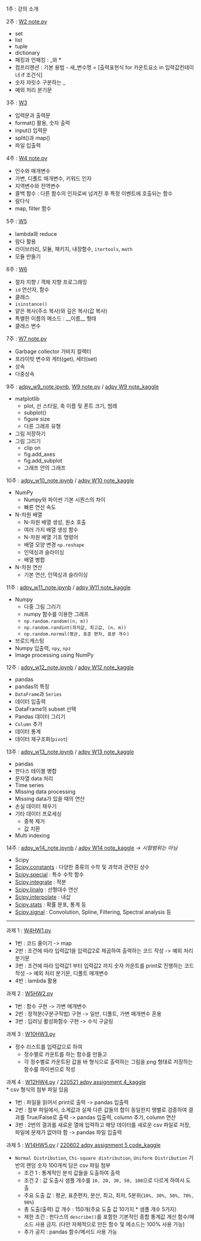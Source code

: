 1주 : 강의 소개   
   
   
2주 : [W2 note.py](https://github.com/dapin1490/2022_3-1_note/blob/main/advanced%20python/W2%20note.py)   
- set   
- list
- tuple
- dictionary
- 패킹과 언패킹 : \_와 *
- 컴프리헨션 : 기본 용법 - 새_변수명 = [출력표현식 for 카운트요소 in 입력값컨테이너 if 조건식]
- 숫자 자릿수 구분하는 \_
- 예외 처리 분기문
   
   
3주 : [W3](https://github.com/dapin1490/2022_3-1_note/blob/main/advanced%20python/W3)   
- 입력문과 출력문
- format() 활용, 숫자 출력
- input() 입력문
- split()과 map()
- 파일 입출력
   
   
4주 : [W4 note.py](https://github.com/dapin1490/2022_3-1_note/blob/main/advanced%20python/W4%20note.py)   
- 인수와 매개변수
- 가변, 디폴트 매개변수, 키워드 인자
- 지역변수와 전역변수
- 콜백 함수 : 다른 함수의 인자로써 넘겨진 후 특정 이벤트에 호출되는 함수
- 람다식
- map, filter 함수
   
   
5주 : [W5](https://github.com/dapin1490/2022_3-1_note/blob/main/advanced%20python/W5)   
- lambda와 reduce
- 람다 활용
- 라이브러리, 모듈, 패키지, 내장함수, `itertools`, `math`
- 모듈 만들기
   
   
6주 : [W6](https://github.com/dapin1490/2022_3-1_note/blob/main/advanced%20python/W6)   
- 절차 지향 / 객체 지향 프로그래밍
- `id` 연산자, 함수
- 클래스
- `isinstance()`
- 얕은 복사(주소 복사)와 깊은 복사(값 복사)
- 특별한 이름의 메소드 : \_\_이름\_\_ 형태
- 클래스 변수
   
   
7주 : [W7 note.py](https://github.com/dapin1490/2022_3-1_note/blob/main/advanced%20python/W7%20note.py)   
- Garbage collector 가비지 컬렉터
- 프라이빗 변수와 게터(get), 세터(set)
- 상속
- 다중상속
   

9주 : [adpy_w9_note.ipynb](https://github.com/dapin1490/2022_3-1_note/blob/main/advanced%20python/adpy_w9_note.ipynb), [W9 note.py](https://github.com/dapin1490/2022_3-1_note/blob/main/advanced%20python/W9%20note.py) / [adpy W9 note_kaggle](https://www.kaggle.com/code/dapin1490/adpy-w9-note)   
- matplotlib
    - plot, 선 스타일, 축 이름 및 폰트 크기, 범례
    - subplot()
    - figure size
    - 다른 그래프 유형
- 그림 저장하기
- 그림 그리기
    - clip on
    - fig.add_axes
    - fig.add_subplot
    - 그래프 안의 그래프
   
   
10주 : [adpy_w10_note.ipynb](https://github.com/dapin1490/2022_3-1_note/blob/main/advanced%20python/adpy_w10_note.ipynb) / [adpy W10 note_kaggle](https://www.kaggle.com/code/dapin1490/adpy-w10-note)   
- NumPy
    - Numpy와 파이썬 기본 시퀀스의 차이
    - 빠른 연산 속도
- N-차원 배열
    - N-차원 배열 생성, 원소 호출
    - 여러 가지 배열 생성 함수
    - N-차원 배열 기초 명령어
    - 배열 모양 변경 `np.reshape`
    - 인덱싱과 슬라이싱
    - 배열 병합
- N-차원 연산
   - 기본 연산, 인덱싱과 슬라이싱   
   
   
11주 : [adpy_w11_note.ipynb](https://github.com/dapin1490/2022_3-1_note/blob/main/advanced%20python/adpy_w11_note.ipynb) / [adpy W11 note_kaggle](https://www.kaggle.com/code/dapin1490/adpy-w11-note)   
- Numpy   
   - 다중 그림 그리기   
   - numpy 함수를 이용한 그래프   
   - `np.random.random((n, m))`   
   - `np.random.randint(최저값, 최고값, (n, m))`   
   - `np.random.normal(평균, 표준 편차, 표본 개수)`   
- 브로드캐스팅   
- Numpy 입출력, `npy`, `npz`   
- Image processing using NumPy
   
   
12주 : [adpy_w12_note.ipynb](https://github.com/dapin1490/2022_3-1_note/blob/main/advanced%20python/adpy_w12_note.ipynb) / [adpy W12 note_kaggle](https://www.kaggle.com/code/dapin1490/adpy-w12-note)   
- pandas   
- pandas의 특징   
- `DataFrame`과 `Series`   
- 데이터 입출력   
- DataFrame의 subset 선택   
- Pandas 데이터 그리기   
- `Column` 추가   
- 데이터 통계   
- 데이터 재구조화(`pivot`)   
   
   
13주 : [adpy_w13_note.ipynb](https://github.com/dapin1490/2022_3-1_note/blob/main/advanced%20python/adpy_w13_note.ipynb) / [adpy W13 note_kaggle](https://www.kaggle.com/code/dapin1490/adpy-w13-note)   
- pandas   
- 판다스 테이블 병합   
- 문자열 data 처리   
- Time series   
- Missing data processing   
- Missing data가 있을 때의 연산   
- 손실 데이터 채우기   
- 기타 데이터 프로세싱
   - 중복 제거   
   - 값 치환   
- Multi indexing
   
   
14주 : [adpy_w14_note.ipynb](https://github.com/dapin1490/2022_3-1_note/blob/main/advanced%20python/adpy_w14_note.ipynb) / [adpy W14 note_kaggle](https://www.kaggle.com/code/dapin1490/adpy-w14-note) *→ 시험범위는 아님*   
- Scipy   
- [Scipy.constants](https://docs.scipy.org/doc/scipy/reference/constants.html) : 다양한 종류의 수학 및 과학과 관련된 상수   
- [Scipy.special](https://docs.scipy.org/doc/scipy/reference/special.html) : 특수 수학 함수   
- [Scipy.integrate](https://docs.scipy.org/doc/scipy/reference/integrate.html) : 적분   
- [Scipy.linalg](https://docs.scipy.org/doc/scipy/reference/linalg.html) : 선형대수 연산   
- [Scipy.interpolate](https://docs.scipy.org/doc/scipy/reference/interpolate.html) : 내삽   
- [Scipy.stats](https://docs.scipy.org/doc/scipy/reference/stats.html) : 확률 분포, 통계 등   
- [Scipy.signal](https://docs.scipy.org/doc/scipy/reference/signal.html) : Convolution, Spline, Filtering, Spectral analysis 등   
   
---
   
과제 1 : [W4HW1.py](https://github.com/dapin1490/2022_3-1_note/blob/main/advanced%20python/W4HW1.py)   
- 1번 : 코드 줄이기 -> map   
- 2번 : 조건에 따라 입력값1을 입력값2로 제곱하여 출력하는 코드 작성 -> 예외 처리 분기문   
- 3번 : 조건에 따라 입력값1 부터 입력값2 까지 숫자 카운트를 print로 진행하는 코드 작성 -> 예외 처리 분기문, 디폴트 매개변수   
- 4번 : lambda 활용   
   
   
과제 2 : [W5HW2.py](https://github.com/dapin1490/2022_3-1_note/blob/main/advanced%20python/W5HW2.py)   
- 1번 : 함수 구현 -> 가변 매개변수   
- 2번 : 정적분(구분구적법) 구현 -> 일반, 디폴트, 가변 매개변수 혼용   
- 3번 : 딥러닝 활성화함수 구현 -> 수식 구글링   
   
   
과제 3 : [W10HW3.py](https://github.com/dapin1490/2022_3-1_note/blob/main/advanced%20python/W10HW3.py)   
- 정수 리스트를 입력값으로 하여   
   - 정수별로 카운트를 하는 함수를 만들고   
   - 각 정수별로 카운트된 값을 바 형식으로 출력하는 그림을 png 형태로 저장하는 함수를 파이썬으로 작성   
   
   
과제 4 : [W12HW4.py](https://github.com/dapin1490/2022_3-1_note/blob/main/advanced%20python/W12HW4.py) / [220521 adpy assignment 4_kaggle](https://www.kaggle.com/code/dapin1490/220521-adpy-assignment-4)   
\* csv 형식의 첨부 파일 있음   
- 1번 : 파일을 읽어서 print로 출력 -> pandas 입출력   
- 2번 : 첨부 파일에서, 소계값과 실제 다른 값들의 합이 동일한지 행별로 검증하여 결과를 True/False로 출력 -> pandas 입출력, column 추가, column 연산   
- 3번 : 2번의 결과를 새로운 열에 입력하고 해당 데이터를 새로운 csv 파일로 저장, 파일에 문제가 없어야 함 -> pandas 파일 입출력   
   
   
과제 5 : [W14HW5.py](https://github.com/dapin1490/2022_3-1_note/blob/main/advanced%20python/W14HW5.py) / [220602 adpy assignment 5 code_kaggle](https://www.kaggle.com/code/dapin1490/220602-adpy-assignment-5-code)   
- `Normal Distribution`, `Chi-square distribution`, `Uniform Distribution` 기반의 랜덤 숫자 100개씩 담은 csv 파일 첨부   
   - 조건 1 : 통계적인 분석 값들을 도출하여 출력   
   - 조건 2 : 값 도출시 샘플 개수를 `10, 20, 30, 50, 100`으로 다르게 하여서 도출
   - 주요 도출 값 : 평균, 표준편차, 분산, 최고, 최저, 5분위(`10%, 30%, 50%, 70%, 90%`)   
   - 총 도출(출력) 값 개수 : 150개(주요 도출 값 10가지 * 샘플 개수 5가지)   
   - 제한 조건 : 판다스의 `describe()`를 포함한 기본적인 종합 통계값 계산 함수/메소드 사용 금지. (다만 자체적으로 만든 함수 및 메소드는 100% 사용 가능)   
   - 추가 공지 : pandas 함수/메서드 사용 가능   

